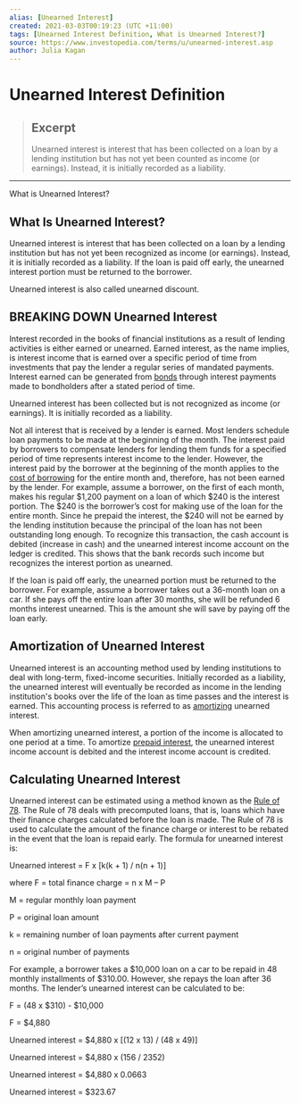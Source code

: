 ```yaml
---
alias: [Unearned Interest]
created: 2021-03-03T00:19:23 (UTC +11:00)
tags: [Unearned Interest Definition, What is Unearned Interest?]
source: https://www.investopedia.com/terms/u/unearned-interest.asp
author: Julia Kagan
---
```


# Unearned Interest Definition

> ## Excerpt
> Unearned interest is interest that has been collected on a loan by a lending institution but has not yet been counted as income (or earnings). Instead, it is initially recorded as a liability.

---

What is Unearned Interest?
## What Is Unearned Interest?

Unearned interest is interest that has been collected on a loan by a lending institution but has not yet been recognized as income (or earnings). Instead, it is initially recorded as a liability. If the loan is paid off early, the unearned interest portion must be returned to the borrower.

Unearned interest is also called unearned discount.

## BREAKING DOWN Unearned Interest

Interest recorded in the books of financial institutions as a result of lending activities is either earned or unearned. Earned interest, as the name implies, is interest income that is earned over a specific period of time from investments that pay the lender a regular series of mandated payments. Interest earned can be generated from [bonds](https://www.investopedia.com/terms/b/bond.asp) through interest payments made to bondholders after a stated period of time.

Unearned interest has been collected but is not recognized as income (or earnings). It is initially recorded as a liability.

Not all interest that is received by a lender is earned. Most lenders schedule loan payments to be made at the beginning of the month. The interest paid by borrowers to compensate lenders for lending them funds for a specified period of time represents interest income to the lender. However, the interest paid by the borrower at the beginning of the month applies to the [cost of borrowing](https://www.investopedia.com/terms/c/costofdebt.asp) for the entire month and, therefore, has not been earned by the lender. For example, assume a borrower, on the first of each month, makes his regular $1,200 payment on a loan of which $240 is the interest portion. The $240 is the borrower’s cost for making use of the loan for the entire month. Since he prepaid the interest, the $240 will not be earned by the lending institution because the principal of the loan has not been outstanding long enough. To recognize this transaction, the cash account is debited (increase in cash) and the unearned interest income account on the ledger is credited. This shows that the bank records such income but recognizes the interest portion as unearned.

If the loan is paid off early, the unearned portion must be returned to the borrower. For example, assume a borrower takes out a 36-month loan on a car. If she pays off the entire loan after 30 months, she will be refunded 6 months interest unearned. This is the amount she will save by paying off the loan early.

## Amortization of Unearned Interest

Unearned interest is an accounting method used by lending institutions to deal with long-term, fixed-income securities. Initially recorded as a liability, the unearned interest will eventually be recorded as income in the lending institution's books over the life of the loan as time passes and the interest is earned. This accounting process is referred to as [amortizing](https://www.investopedia.com/terms/a/amortization.asp) unearned interest.

When amortizing unearned interest, a portion of the income is allocated to one period at a time. To amortize [prepaid interest](https://www.investopedia.com/terms/p/prepaidinterest.asp), the unearned interest income account is debited and the interest income account is credited.

## Calculating Unearned Interest

Unearned interest can be estimated using a method known as the [Rule of 78](https://www.investopedia.com/terms/r/ruleof78.asp). The Rule of 78 deals with precomputed loans, that is, loans which have their finance charges calculated before the loan is made. The Rule of 78 is used to calculate the amount of the finance charge or interest to be rebated in the event that the loan is repaid early. The formula for unearned interest is:

Unearned interest = F x \[k(k + 1) / n(n + 1)\]

where F = total finance charge = n x M – P

M = regular monthly loan payment

P = original loan amount

k = remaining number of loan payments after current payment

n = original number of payments

For example, a borrower takes a $10,000 loan on a car to be repaid in 48 monthly installments of $310.00. However, she repays the loan after 36 months. The lender’s unearned interest can be calculated to be:

F = (48 x $310) - $10,000

F = $4,880

Unearned interest = $4,880 x \[(12 x 13) / (48 x 49)\]

Unearned interest = $4,880 x (156 / 2352)

Unearned interest = $4,880 x 0.0663

Unearned interest = $323.67
